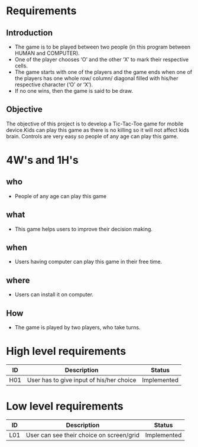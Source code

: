 # Requirements
## Introduction
* The game is to be played between two people (in this program between HUMAN and COMPUTER).
* One of the player chooses ‘O’ and the other ‘X’ to mark their respective cells.
* The game starts with one of the players and the game ends when one of the players has one whole row/ column/ diagonal filled with his/her respective character (‘O’ or ‘X’).
* If no one wins, then the game is said to be draw.

## Objective
The objective of this project is to develop a Tic-Tac-Toe game for mobile device.Kids can play this game as there is no killing so it will not affect kids brain. Controls are very easy so people of any age can play this game. 

# 4W's and 1H's
## who
* People of any age can play this game
## what
* This game helps users to improve their decision making. 
## when
* Users having computer can play this game in their free time.
## where
* Users can install it on computer.
## How
* The game is played by two players, who take turns.
# High level requirements
|ID|Description|Status|
|---|---|---|
|H01|User has to give input of his/her choice|Implemented|

# Low level requirements
|ID|Description|Status|
|---|---|---|
|L01|User can see their choice on screen/grid|Implemented|
